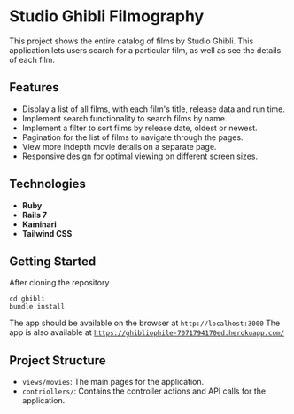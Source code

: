 # Studio Ghibli Filmography

This project shows the entire catalog of films by Studio Ghibli. This application lets users search for a particular film, as well as see the details of each film.


## Features

- Display a list of all films, with each film's title, release data and run time.
- Implement search functionality to search films by name.
- Implement a filter to sort films by release date, oldest or newest.
- Pagination for the list of films to navigate through the pages.
- View more indepth movie details on a separate page.
- Responsive design for optimal viewing on different screen sizes.


## Technologies

- **Ruby**
- **Rails 7**
- **Kaminari**
- **Tailwind CSS**

## Getting Started
After cloning the repository
```
cd ghibli
bundle install
```
The app should be available on the browser at `http://localhost:3000`
The app is also available at [`https://ghibliophile-7071794170ed.herokuapp.com/`](https://ghibliophile-7071794170ed.herokuapp.com/)

## Project Structure
- `views/movies`:   The main pages for the application.
- `contriollers/`:  Contains the controller actions and API calls for the application.
